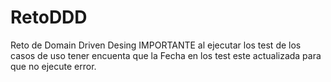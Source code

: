 # RetoDDD
Reto de Domain Driven Desing 
IMPORTANTE al ejecutar los test de los casos de uso tener encuenta que la Fecha en los test este actualizada para que no ejecute error.
